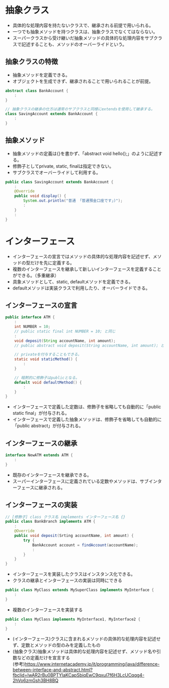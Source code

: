 # 抽象クラス
- 具体的な処理内容を持たないクラスで、継承される前提で用いられる。
- 一つでも抽象メソッドを持つクラスは、抽象クラスでなくてはならない。
- スーパークラスから受け継いだ抽象メソッドの具体的な処理内容をサブクラスで記述することも、メソッドのオーバーライドという。

## 抽象クラスの特徴
- 抽象メソッドを定義できる。
- オブジェクトを生成できず、継承されることで用いられることが前提。

```java:BankAccount.java
abstract class BankAccount {
    :
}

// 抽象クラスの継承の仕方は通常のサブクラスと同様にextendsを使用して継承する。
class SavingAccount extends BankAccount {
    :
}
```


## 抽象メソッド
- 抽象メソッドの定義は{}を書かず、「abstract void hello();」のように記述する。
- 修飾子としてprivate, static, finalは指定できない。
- サブクラスでオーバーライドして利用する。

```java:SavingAccount.java
public class SavingAccount extends BankAccount {
    :
    @Override
    public void display() {
        System.out.println("普通 「普通預金口座です」)");
        :
    }
    :
}
```


# インターフェース
- インターフェースの宣言ではメソッドの具体的な処理内容を記述せず、メソッドの型だけを先に定義する。 
- 複数のインターフェースを継承して新しいインターフェースを定義することができる。（多重継承）
- 具象メソッドとして、static, defaultメソッドを定義できる。
- defaultメソッドは実装クラスで利用したり、オーバーライドできる。
 
## インターフェースの宣言
```java:ATM.java
public interface ATM {
    :
    int NUMBER = 10;
    // public static final int NUMBER = 10; と同じ
    :
    void deposit(String accountName, int amount);
    // public abstract void deposit(String accountName, int amount); と同じ

    // privateを付与することもできる。
    static void staticMethod() {
        :
    }

    // 暗黙的に修飾子はpublicとなる。
    default void defaultMethod() {
        :
    }
}
```

- インターフェースで定義した定数は、修飾子を省略しても自動的に「public static final」が付与される。
- インターフェースで定義した抽象メソッドは、修飾子を省略しても自動的に「public abstract」が付与される。

## インターフェースの継承
```java:NewATM.java
interface NewATM extends ATM {
    :
}
```

- 既存のインターフェースを継承できる。
- スーパーインターフェースに定義されている定数やメソッドは、サブインターフェースに継承される。


## インターフェースの実装
```java:BankBranch.java
// [修飾子] class クラス名 implements インターフェース名 {}
public class BankBranch implements ATM {
    :
    @Override
    public void deposit(Srting accountName, int amount) {
        try {
            BankAccount account = findAccount(accountName);
            :
        }
    }
}
```

- インターフェースを実装したクラスはインスタンス化できる。
- クラスの継承とインターフェースの実装は同時にできる
```java
public class MyClass extends MySuperClass implements MyInterface {
    :
}
```

- 複数のインターフェースを実装する
```java
public class MyClass implements MyInterface1, MyInterface2 {
    :
}
```


- (インターフェース)クラスに含まれるメソッドの具体的な処理内容を記述せず、定数とメソッドの型のみを定義したもの
- (抽象クラス)抽象メソッドは具体的な処理内容を記述せず、メソッド名や引数などの定義だけを宣言する
<br>(参考)https://www.internetacademy.jp/it/programming/java/difference-between-interface-and-abstract.html?fbclid=IwAR2rBu0BPTYlaKCapSbiqEwC9qxuI7f6H3LcUCqqg4-2hVo6zmGsh3BH8BQ
